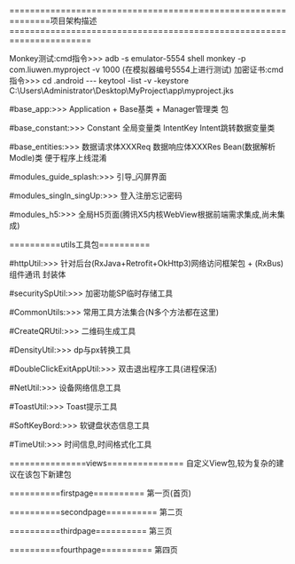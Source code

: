 
==============================================================项目架构描述======================================================================

Monkey测试:cmd指令>>>               adb -s emulator-5554 shell monkey -p com.liuwen.myproject -v 1000        (在模拟器编号5554上进行测试)
加密证书:cmd指令>>>                 cd .android --- keytool -list -v -keystore C:\Users\Administrator\Desktop\MyProject\app\myproject.jks



#base_app:>>>                       Application + Base基类 + Manager管理类 包

#base_constant:>>>                  Constant 全局变量类     IntentKey Intent跳转数据变量类

#base_entities:>>>                  数据请求体XXXReq 数据响应体XXXRes Bean(数据解析Modle)类 便于程序上线混淆

#modules_guide_splash:>>>           引导_闪屏界面

#modules_singIn_singUp:>>>          登入注册忘记密码

#modules_h5:>>>                     全局H5页面(腾讯X5内核WebView根据前端需求集成,尚未集成)


==========utils工具包==========

#httpUtil:>>>                       针对后台(RxJava+Retrofit+OkHttp3)网络访问框架包 + (RxBus)组件通讯 封装体

#securitySpUtil:>>>                 加密功能SP临时存储工具

#CommonUtils:>>>                    常用工具方法集合(N多个方法都在这里)

#CreateQRUtil:>>>                   二维码生成工具

#DensityUtil:>>>                    dp与px转换工具

#DoubleClickExitAppUtil:>>>         双击退出程序工具(进程保活)

#NetUtil:>>>                        设备网络信息工具

#ToastUtil:>>>                      Toast提示工具

#SoftKeyBord:>>>                    软键盘状态信息工具

#TimeUtil:>>>                       时间信息,时间格式化工具



===============views===============           自定义View包,较为复杂的建议在该包下新建包



==========firstpage==========       第一页(首页)

==========secondpage==========      第二页

==========thirdpage==========       第三页

==========fourthpage==========      第四页
